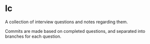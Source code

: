 # lc
A collection of interview questions and notes regarding them.

Commits are made based on completed questions, and separated into branches for each question.
